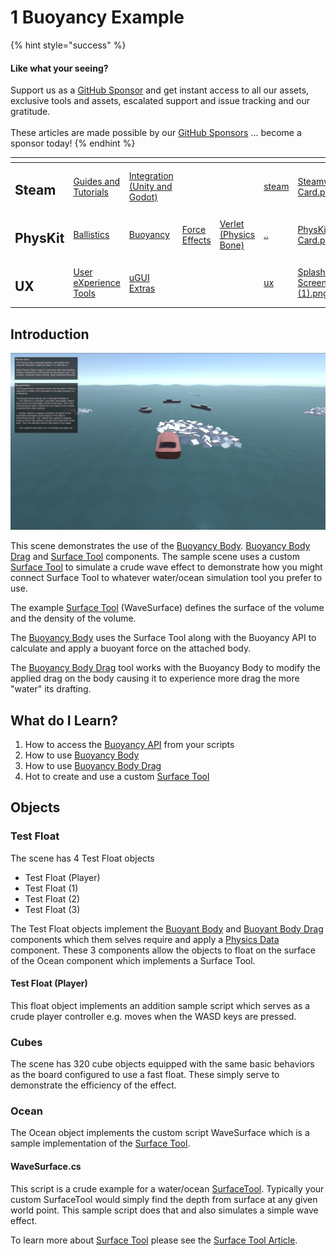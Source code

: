 # 1 Buoyancy Example

{% hint style="success" %}
#### Like what your seeing?

Support us as a [GitHub Sponsor](../../../../become-a-sponsor/) and get instant access to all our assets, exclusive tools and assets, escalated support and issue tracking and our gratitude.\
\
These articles are made possible by our [GitHub Sponsors](../../../../become-a-sponsor/) ... become a sponsor today!
{% endhint %}

<table data-view="cards"><thead><tr><th></th><th></th><th></th><th></th><th></th><th data-hidden data-card-target data-type="content-ref"></th><th data-hidden data-card-cover data-type="files"></th></tr></thead><tbody><tr><td><h2>Steam</h2></td><td><a href="../../../../company/steam/">Guides and Tutorials</a></td><td><a href="../../../steamworks/">Integration (Unity and Godot)</a></td><td></td><td></td><td><a href="../../../../company/steam/">steam</a></td><td><a href="../../../../.gitbook/assets/Steamworks Card.png">Steamworks Card.png</a></td></tr><tr><td><h2>PhysKit</h2></td><td><a href="1-ballistic-basics.md">Ballistics</a></td><td><a href="1-buoyancy-example.md">Buoyancy</a></td><td><a href="1-force-effect-fields.md">Force Effects</a></td><td><a href="2-verlet-spring-skinned-mesh.md">Verlet (Physics Bone)</a></td><td><a href="../../">..</a></td><td><a href="../../../../.gitbook/assets/PhysKit Card.png">PhysKit Card.png</a></td></tr><tr><td><h2>UX</h2></td><td><a href="../../../ux/learning/core-concepts/">User eXperience Tools</a></td><td><a href="../../../ux/learning/ugui-extras/">uGUI Extras</a></td><td></td><td></td><td><a href="../../../ux/">ux</a></td><td><a href="../../../../.gitbook/assets/Splash Screen (1).png">Splash Screen (1).png</a></td></tr></tbody></table>

## Introduction

![](<../../../../.gitbook/assets/image (175) (1).png>)

This scene demonstrates the use of the [Buoyancy Body](../../components/buoyant-body.md). [Buoyancy Body Drag](../../components/buoyant-body-drag.md) and [Surface Tool](../../components/surface-tool.md) components. The sample scene uses a custom [Surface Tool](../../components/surface-tool.md) to simulate a crude wave effect to demonstrate how you might connect Surface Tool to whatever water/ocean simulation tool you prefer to use.

The example [Surface Tool](../../components/surface-tool.md) (WaveSurface) defines the surface of the volume and the density of the volume.

The [Buoyancy Body](../../components/buoyant-body.md) uses the Surface Tool along with the Buoyancy API to calculate and apply a buoyant force on the attached body.

The [Buoyancy Body Drag](../../components/buoyant-body-drag.md) tool works with the Buoyancy Body to modify the applied drag on the body causing it to experience more drag the more "water" its drafting.

## What do I Learn?

1. How to access the [Buoyancy API](../../api/buoyancy.md) from your scripts
2. How to use [Buoyancy Body](../../components/buoyant-body.md)
3. How to use [Buoyancy Body Drag](../../components/buoyant-body-drag.md)
4. Hot to create and use a custom [Surface Tool](../../components/surface-tool.md)

## Objects

### Test Float

The scene has 4 Test Float objects

* Test Float (Player)
* Test Float (1)
* Test Float (2)
* Test Float (3)

The Test Float objects implement the [Buoyant Body](../../components/buoyant-body.md) and [Buoyant Body Drag](../../components/buoyant-body-drag.md) components which them selves require and apply a [Physics Data](../../components/physics-data.md) component. These 3 components allow the objects to float on the surface of the Ocean component which implements a Surface Tool.

#### Test Float (Player)&#x20;

This float object implements an addition sample script which serves as a crude player controller e.g. moves when the WASD keys are pressed.

### Cubes

The scene has 320 cube objects equipped with the same basic behaviors as the board configured to use a fast float. These simply serve to demonstrate the efficiency of the effect.

### Ocean

The Ocean object implements the custom script WaveSurface which is a sample implementation of the [Surface Tool](../../components/surface-tool.md).

#### WaveSurface.cs

This script is a crude example for a water/ocean [SurfaceTool](../../components/surface-tool.md). Typically your custom SurfaceTool would simply find the depth from surface at any given world point. This sample script does that and also simulates a simple wave effect.

To learn more about [Surface Tool](../../components/surface-tool.md) please see the [Surface Tool Article](../../components/surface-tool.md).
